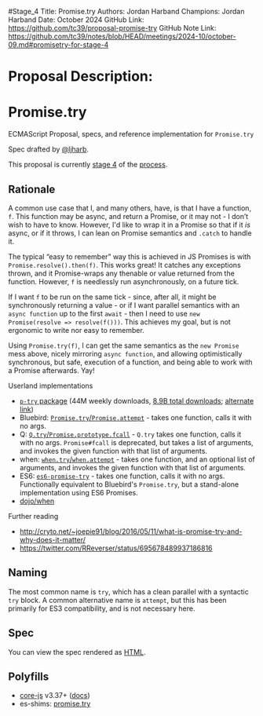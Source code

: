 #Stage_4
Title: Promise.try
Authors: Jordan Harband
Champions: Jordan Harband
Date: October 2024
GitHub Link: https://github.com/tc39/proposal-promise-try
GitHub Note Link: https://github.com/tc39/notes/blob/HEAD/meetings/2024-10/october-09.md#promisetry-for-stage-4

# Proposal Description:
# Promise.try
ECMAScript Proposal, specs, and reference implementation for `Promise.try`

Spec drafted by [@ljharb](https://github.com/ljharb).

This proposal is currently [stage 4](https://github.com/tc39/proposals/) of the [process](https://tc39.github.io/process-document/).

## Rationale

A common use case that I, and many others, have, is that I have a function, `f`. This function may be async, and return a Promise, or it may not - I don’t wish to have to know. However, I'd like to wrap it in a Promise so that if it _is_ async, or if it throws, I can lean on Promise semantics and `.catch` to handle it.

The typical “easy to remember” way this is achieved in JS Promises is with `Promise.resolve().then(f)`. This works great! It catches any exceptions thrown, and it Promise-wraps any thenable or value returned from the function. However, `f` is needlessly run asynchronously, on a future tick.

If I want `f` to be run on the same tick - since, after all, it might be synchronously returning a value - or if I want parallel semantics with an `async function` up to the first `await` - then I need to use `new Promise(resolve => resolve(f()))`. This achieves my goal, but is not ergonomic to write nor easy to remember.

Using `Promise.try(f)`, I can get the same semantics as the `new Promise` mess above, nicely mirroring `async function`, and allowing optimistically synchronous, but safe, execution of a function, and being able to work with a Promise afterwards. Yay!

Userland implementations
 - [`p-try` package](https://www.npmjs.com/package/p-try) (44M weekly downloads, [8.9B total downloads](https://npm-stat.com/charts.html?package=p-try&from=2011-01-01); [alternate link](https://npmtrends.com/p-try-vs-promise-try-vs-promise.try-vs-try-to-catch))
 - Bluebird: [`Promise.try`/`Promise.attempt`](http://bluebirdjs.com/docs/api/promise.try.html) - takes one function, calls it with no args.
 - Q: [`Q.try`/`Promise.prototype.fcall`](https://github.com/kriskowal/q/wiki/API-Reference#promisefcallargs) - `Q.try` takes one function, calls it with no args. `Promise#fcall` is deprecated, but takes a list of arguments, and invokes the given function with that list of arguments.
 - when: [`when.try`/`when.attempt`](https://github.com/cujojs/when/blob/master/docs/api.md#whentry) - takes one function, and an optional list of arguments, and invokes the given function with that list of arguments.
 - ES6: [`es6-promise-try`](https://www.npmjs.com/package/es6-promise-try) - takes one function, calls it with no args. Functionally equivalent to Bluebird's `Promise.try`, but a stand-alone implementation using ES6 Promises.
 - [dojo/when](https://dojotoolkit.org/reference-guide/1.10/dojo/when.html)

Further reading
 - http://cryto.net/~joepie91/blog/2016/05/11/what-is-promise-try-and-why-does-it-matter/
 - https://twitter.com/RReverser/status/695678489937186816

## Naming

The most common name is `try`, which has a clean parallel with a syntactic `try` block. A common alternative name is `attempt`, but this has been primarily for ES3 compatibility, and is not necessary here.

## Spec
You can view the spec rendered as [HTML](https://tc39.github.io/proposal-promise-try/).

## Polyfills
 - [core-js](https://www.npmjs.com/package/core-js) v3.37+ ([docs](https://github.com/zloirock/core-js#promisetry))
 - es-shims: [promise.try](https://www.npmjs.com/package/promise.try)
